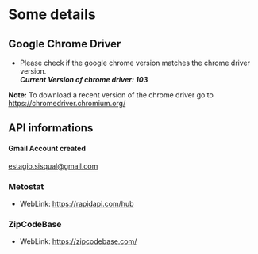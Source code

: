 # Some details

## Google Chrome Driver
- Please check if the google chrome version matches the chrome driver version. 
<br> ***Current Version of chrome driver: 103***

**Note:** To download a recent version of the chrome driver go to https://chromedriver.chromium.org/

## API informations

#### Gmail Account created
estagio.sisqual@gmail.com

### Metostat
- WebLink: https://rapidapi.com/hub

### ZipCodeBase
- WebLink: https://zipcodebase.com/

